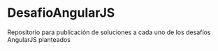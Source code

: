# DesafioAngularJS
Repositorio para publicación de soluciones a cada uno de los desafíos AngularJS planteados
